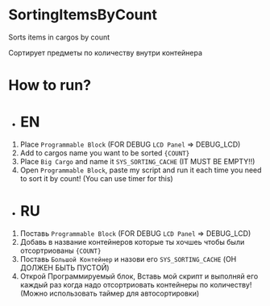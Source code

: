 # SortingItemsByCount
Sorts items in cargos by count

Сортирует предметы по количеству внутри контейнера


# How to run?
- # EN
1. Place `Programmable Block` (FOR DEBUG `LCD Panel` => DEBUG_LCD)
2. Add to cargos name you want to be sorted `{COUNT}`
3. Place `Big Cargo` and name it `SYS_SORTING_CACHE` (IT MUST BE EMPTY!!)
4. Open `Programmable Block`, paste my script and run it each time you need to sort it by count! (You can use timer for this)


- # RU
1. Поставь `Programmable Block` (FOR DEBUG `LCD Panel` => DEBUG_LCD)
2. Добавь в название контейнеров которые ты хочшеь чтобы были отсортриованы `{COUNT}`
3. Поставь `Большой Контейнер` и назови его `SYS_SORTING_CACHE` (ОН ДОЛЖЕН БЫТЬ ПУСТОЙ)
4. Открой Программируемый блок, Вставь мой скрипт и выполняй его каждый раз когда надо отсортриовать контейнеры по количеству! (Можно использовать таймер для автосортировки)
